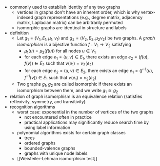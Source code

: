 - commonly used to establish identity of any two graphs
	- vertices in graphs don't have an inherent order, which is why vertex-indexed graph representations (e.g., degree matrix, adjacency matrix, Laplacian matrix) can be arbitrarily permuted
	- isomorphic graphs are identical in structure and labels
- definition
	- Let $g_1 = (V_1, E_1, \mu_1, \nu_1)$ and $g_2 = (V_2, E_2, \mu_2 \nu_2)$ be two graphs. A _graph isomorphism_ is a bijective function $f: V_1 \rightarrow V_2$ satisfying
		- $\mu_1(u) = \mu_2(f(u))$ for all nodes $u \in V_1$
		- for each edge $e_1 = (u, v) \in E_1$, there exists an edge $e_2 = (f(u), f(v)) \in E_2$ such that $\nu(e_1) = \nu_2(e_2)$
		- for each edge $e_2 = (u, v) \in E_2$, there exists an edge $e_1 = (f^{-1}(u), f^{-1}(v)) \in E_1$ such that $\nu(e_1) = \nu_2(e_2)$
	- Two graphs $g_1, g_2$ are called isomorphic if there exists an isomorphism between them, and we write $g_1 \cong g_2$
- relation of graph isomorphism is an equivalence relation (satisfies reflexivity, symmetry, and transitivity)
- recognition algorithms
	- worst case: exponential in the number of vertices of the two graphs
		- not encountered often in practice
		- practical applications may significantly reduce search time by using label information
	- polynomial algorithms exists for certain graph classes
		- trees
		- ordered graphs
		- bounded-valence graphs
		- graphs with unique node labels
	- [[Weisfeiler-Lehman isomorphism test]]
